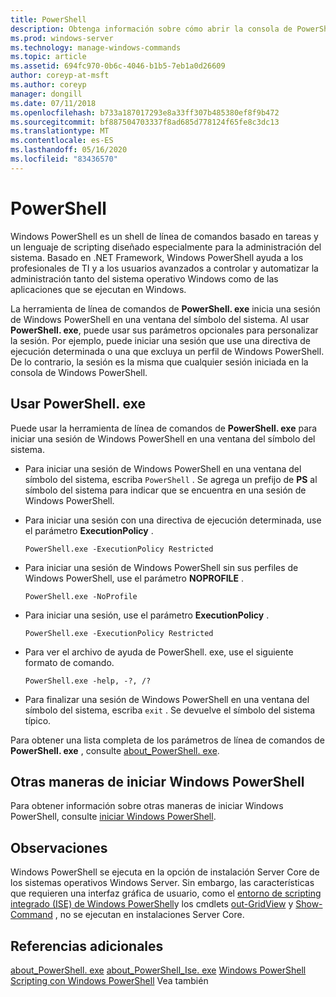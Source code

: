 ```yaml
---
title: PowerShell
description: Obtenga información sobre cómo abrir la consola de PowerShell desde un símbolo del sistema.
ms.prod: windows-server
ms.technology: manage-windows-commands
ms.topic: article
ms.assetid: 694fc970-0b6c-4046-b1b5-7eb1a0d26609
author: coreyp-at-msft
ms.author: coreyp
manager: dongill
ms.date: 07/11/2018
ms.openlocfilehash: b733a187017293e8a33ff307b485380ef8f9b472
ms.sourcegitcommit: bf887504703337f8ad685d778124f65fe8c3dc13
ms.translationtype: MT
ms.contentlocale: es-ES
ms.lasthandoff: 05/16/2020
ms.locfileid: "83436570"
---
```

# <a name="powershell"></a>PowerShell

Windows PowerShell es un shell de línea de comandos basado en tareas y un lenguaje de scripting diseñado especialmente para la administración del sistema. Basado en .NET Framework, Windows PowerShell ayuda a los profesionales de TI y a los usuarios avanzados a controlar y automatizar la administración tanto del sistema operativo Windows como de las aplicaciones que se ejecutan en Windows.

La herramienta de línea de comandos de **PowerShell. exe** inicia una sesión de Windows PowerShell en una ventana del símbolo del sistema. Al usar **PowerShell. exe**, puede usar sus parámetros opcionales para personalizar la sesión. Por ejemplo, puede iniciar una sesión que use una directiva de ejecución determinada o una que excluya un perfil de Windows PowerShell. De lo contrario, la sesión es la misma que cualquier sesión iniciada en la consola de Windows PowerShell.

## <a name="using-powershellexe"></a>Usar PowerShell. exe

Puede usar la herramienta de línea de comandos de **PowerShell. exe** para iniciar una sesión de Windows PowerShell en una ventana del símbolo del sistema.

- Para iniciar una sesión de Windows PowerShell en una ventana del símbolo del sistema, escriba `PowerShell` . Se agrega un prefijo de **PS** al símbolo del sistema para indicar que se encuentra en una sesión de Windows PowerShell.

- Para iniciar una sesión con una directiva de ejecución determinada, use el parámetro **ExecutionPolicy** .

    ```
    PowerShell.exe -ExecutionPolicy Restricted
    ```

- Para iniciar una sesión de Windows PowerShell sin sus perfiles de Windows PowerShell, use el parámetro **NOPROFILE** .

    ```
    PowerShell.exe -NoProfile
    ```

- Para iniciar una sesión, use el parámetro **ExecutionPolicy** .

    ```
    PowerShell.exe -ExecutionPolicy Restricted
    ```

- Para ver el archivo de ayuda de PowerShell. exe, use el siguiente formato de comando.

    ```
    PowerShell.exe -help, -?, /?
    ```

- Para finalizar una sesión de Windows PowerShell en una ventana del símbolo del sistema, escriba `exit` . Se devuelve el símbolo del sistema típico.

Para obtener una lista completa de los parámetros de línea de comandos de **PowerShell. exe** , consulte [about_PowerShell. exe](https://go.microsoft.com/fwlink/?LinkID=113439).

## <a name="other-ways-to-start-windows-powershell"></a>Otras maneras de iniciar Windows PowerShell

Para obtener información sobre otras maneras de iniciar Windows PowerShell, consulte [iniciar Windows PowerShell](https://go.microsoft.com/fwlink/?LinkID=135259).

## <a name="remarks"></a>Observaciones

Windows PowerShell se ejecuta en la opción de instalación Server Core de los sistemas operativos Windows Server. Sin embargo, las características que requieren una interfaz gráfica de usuario, como el [entorno de scripting integrado (ISE) de Windows PowerShell](https://technet.microsoft.com/library/hh849182)y los cmdlets [out-GridView](https://go.microsoft.com/fwlink/?LinkID=113364) y [Show-Command](https://go.microsoft.com/fwlink/?LinkID=217448) , no se ejecutan en instalaciones Server Core.

## <a name="additional-references"></a>Referencias adicionales

[about_PowerShell. exe](https://go.microsoft.com/fwlink/?LinkID=113439) 
 [about_PowerShell_Ise. exe](https://go.microsoft.com/fwlink/?LinkId=256512) 
 [Windows PowerShell](https://go.microsoft.com/fwlink/?LinkID=107116) 
 [Scripting con Windows PowerShell](https://technet.microsoft.com/scriptcenter/dd742419) Vea también